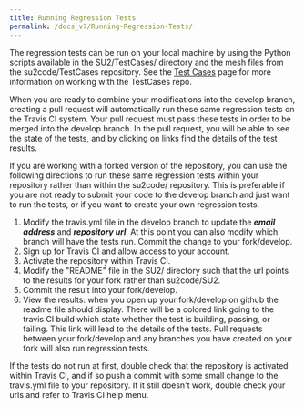 ```yaml
---
title: Running Regression Tests
permalink: /docs_v7/Running-Regression-Tests/
---
```


The regression tests can be run on your local machine by using the Python scripts available in the SU2/TestCases/ directory and the mesh files from the su2code/TestCases repository. See the [Test Cases](/su2/docs_v7/Test-Cases/) page for more information on working with the TestCases repo.

When you are ready to combine your modifications into the develop branch, creating a pull request will automatically run these same regression tests on the Travis CI system. Your pull request must pass these tests in order to be merged into the develop branch. In the pull request, you will be able to see the state of the tests, and by clicking on links find the details of the test results. 

If you are working with a forked version of the repository, you can use the following directions to run these same regression tests within your repository rather than within the su2code/ repository. This is preferable if you are not ready to submit your code to the develop branch and just want to run the tests, or if you want to create your own regression tests.
 
1. Modify the travis.yml file in the develop branch to update the ***email address*** and ***repository url***. At this point you can also modify which branch will have the tests run. Commit the change to your fork/develop.
2. Sign up for Travis CI and allow access to your account. 
3. Activate the repository within Travis CI.
4. Modify the "README" file in the SU2/ directory such that the url points to the results for your fork rather than su2code/SU2.
5. Commit the result into your fork/develop.
6. View the results: when you open up your fork/develop on github the readme file should display. There will be a colored link going to the travis CI build which state whether the test is building, passing, or failing. This link will lead to the details of the tests. Pull requests between your fork/develop and any branches you have created on your fork will also run regression tests. 

If the tests do not run at first, double check that the repository is activated within Travis CI, and if so push a commit with some small change to the travis.yml file to your repository. If it still doesn't work, double check your urls and refer to Travis CI help menu. 
